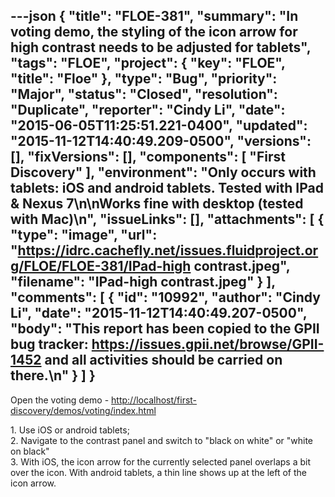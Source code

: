 ---json
{
  "title": "FLOE-381",
  "summary": "In voting demo, the styling of the icon arrow for high contrast needs to be adjusted for tablets",
  "tags": "FLOE",
  "project": {
    "key": "FLOE",
    "title": "Floe"
  },
  "type": "Bug",
  "priority": "Major",
  "status": "Closed",
  "resolution": "Duplicate",
  "reporter": "Cindy Li",
  "date": "2015-06-05T11:25:51.221-0400",
  "updated": "2015-11-12T14:40:49.209-0500",
  "versions": [],
  "fixVersions": [],
  "components": [
    "First Discovery"
  ],
  "environment": "Only occurs with tablets: iOS and android tablets. Tested with IPad & Nexus 7\n\nWorks fine with desktop (tested with Mac)\n",
  "issueLinks": [],
  "attachments": [
    {
      "type": "image",
      "url": "https://idrc.cachefly.net/issues.fluidproject.org/FLOE/FLOE-381/IPad-high contrast.jpeg",
      "filename": "IPad-high contrast.jpeg"
    }
  ],
  "comments": [
    {
      "id": "10992",
      "author": "Cindy Li",
      "date": "2015-11-12T14:40:49.207-0500",
      "body": "This report has been copied to the GPII bug tracker: <https://issues.gpii.net/browse/GPII-1452> and all activities should be carried on there.\n"
    }
  ]
}
---
Open the voting demo - <http://localhost/first-discovery/demos/voting/index.html>

1\. Use iOS or android tablets;\
2\. Navigate to the contrast panel and switch to "black on white" or "white on black"\
3\. With iOS, the icon arrow for the currently selected panel overlaps a bit over the icon. With android tablets, a thin line shows up at the left of the icon arrow.

        